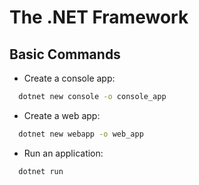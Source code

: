 # The .NET Framework

## Basic Commands 
- Create a console app:
  
```sh
  dotnet new console -o console_app
```

- Create a web app:

```sh
  dotnet new webapp -o web_app
```

- Run an application:

```sh
  dotnet run
```
